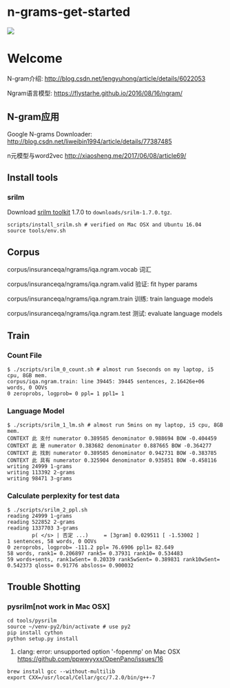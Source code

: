 # n-grams-get-started

![](https://camo.githubusercontent.com/ae91a5698ad80d3fe8e0eb5a4c6ee7170e088a7d/687474703a2f2f37786b6571692e636f6d312e7a302e676c622e636c6f7564646e2e636f6d2f61692f53637265656e25323053686f74253230323031372d30342d30342532306174253230382e32302e3437253230504d2e706e67)

# Welcome
N-gram介绍:
http://blog.csdn.net/lengyuhong/article/details/6022053

Ngram语言模型: 
https://flystarhe.github.io/2016/08/16/ngram/

## N-gram应用
Google N-grams Downloader:
http://blog.csdn.net/liweibin1994/article/details/77387485

n元模型与word2vec
http://xiaosheng.me/2017/06/08/article69/

## Install tools

### srilm
Download [srilm toolkit](http://www.speech.sri.com/projects/srilm/) 1.7.0 to ```downloads/srilm-1.7.0.tgz```.

```
scripts/install_srilm.sh # verified on Mac OSX and Ubuntu 16.04
source tools/env.sh
```

## Corpus

corpus/insuranceqa/ngrams/iqa.ngram.vocab 词汇

corpus/insuranceqa/ngrams/iqa.ngram.valid 验证: fit hyper params

corpus/insuranceqa/ngrams/iqa.ngram.train 训练: train language models

corpus/insuranceqa/ngrams/iqa.ngram.test 测试: evaluate language models

## Train

### Count File

```
$ ./scripts/srilm_0_count.sh # almost run 5seconds on my laptop, i5 cpu, 8GB mem.
corpus/iqa.ngram.train: line 39445: 39445 sentences, 2.16426e+06 words, 0 OOVs
0 zeroprobs, logprob= 0 ppl= 1 ppl1= 1
```

### Language Model

```
$ ./scripts/srilm_1_lm.sh # almost run 5mins on my laptop, i5 cpu, 8GB mem.
CONTEXT 此 支付 numerator 0.389585 denominator 0.988694 BOW -0.404459
CONTEXT 此 是 numerator 0.383682 denominator 0.887665 BOW -0.364277
CONTEXT 此 找到 numerator 0.389585 denominator 0.942731 BOW -0.383785
CONTEXT 此 具有 numerator 0.325904 denominator 0.935851 BOW -0.458116
writing 24999 1-grams
writing 113392 2-grams
writing 98471 3-grams
```

### Calculate perplexity for test data 

```
$ ./scripts/srilm_2_ppl.sh
reading 24999 1-grams
reading 522852 2-grams
reading 1337703 3-grams
        p( </s> | 否定 ...)     = [3gram] 0.029511 [ -1.53002 ]
1 sentences, 58 words, 0 OOVs
0 zeroprobs, logprob= -111.2 ppl= 76.6906 ppl1= 82.649
58 words, rank1= 0.206897 rank5= 0.37931 rank10= 0.534483
59 words+sents, rank1wSent= 0.20339 rank5wSent= 0.389831 rank10wSent= 0.542373 qloss= 0.91776 absloss= 0.900032
```

## Trouble Shotting

### pysrilm[not work in Mac OSX]
```
cd tools/pysrilm
source ~/venv-py2/bin/activate # use py2
pip install cython
python setup.py install
```

1. clang: error: unsupported option '-fopenmp' on Mac OSX
https://github.com/ppwwyyxx/OpenPano/issues/16
```
brew install gcc --without-multilib
export CXX=/usr/local/Cellar/gcc/7.2.0/bin/g++-7
```


